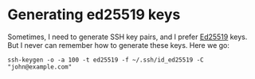 # Generating ed25519 keys

Sometimes, I need to generate SSH key pairs, and I prefer [Ed25519](https://ed25519.cr.yp.to/) keys.
But I never can remember how to generate these keys. Here we go:

    ssh-keygen -o -a 100 -t ed25519 -f ~/.ssh/id_ed25519 -C "john@example.com"
